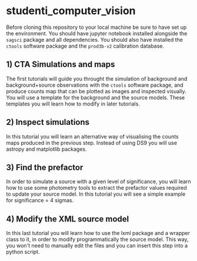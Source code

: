 # studenti_computer_vision

Before cloning this repository to your local machine be sure to have set up the environment. 
You should have jupyter notebook installed alongside the <code>sagsci</code> package and all dependencies. 
You should also have installed the <code>ctools</code> software package and the <code>prod3b-v2</code> calibration database.

## 1) CTA Simulations and maps

The first tutorials will guide you throught the simulation of background and background+source observations with the <code>ctools</code> software package, and produce counts map that can be plotted as images and inspected visually. You will use a template for the background and the source models. These templates you will learn how to modify in later tutorials.

## 2) Inspect simulations

In this tutorial you will learn an alternative way of visualising the counts maps produced in the previous step. Instead of using DS9 you will use astropy and matplotlib packages.

## 3) Find the prefactor

In order to simulate a source with a given level of significance, you will learn how to use some photometry tools to extract the prefactor values required to update your source model. In this tutorial you will see a simple example for significance = 4 sigmas. 

## 4) Modify the XML source model

In this last tutorial you will learn how to use the lxml package and a wrapper class to it, in order to modify programmatically the source model. This way, you won't need to manually edit the files and you can insert this step into a python script. 
